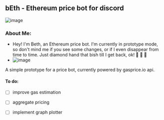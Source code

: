 ## bEth - Ethereum price bot for discord
![image](https://github.com/0xMaka/bEth/assets/12489182/04f1f6be-c8a7-44d9-acbf-f7306e1f16cd)

### About Me:
- Hey! I'm Beth, an Ethereum price bot. I'm currently in prototype mode, so don't mind me if you see some changes, or if I even disappear from time to time. Just diamond hand that bish till I get back, ok!  💎 🙌  💙
- ![image](https://github.com/0xMaka/bEth/assets/12489182/f9b8a3b9-b2f7-4b60-a996-7f80816eb251)


A simple prototype for a price bot, currently powered by gasprice.io api.
#### To do:
- [ ] improve gas estimation

- [ ] aggregate pricing

- [ ] implement graph plotter
